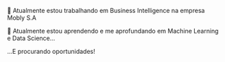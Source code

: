 🔭 Atualmente estou trabalhando em Business Intelligence na empresa Mobly S.A

🌱 Atualmente estou aprendendo e me aprofundando em Machine Learning e Data Science...

...E procurando oportunidades!
